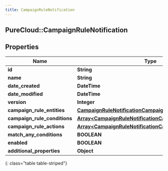 ```yaml
---
title: CampaignRuleNotification
---
```

## PureCloud::CampaignRuleNotification

## Properties

|Name | Type | Description | Notes|
|------------ | ------------- | ------------- | -------------|
| **id** | **String** |  | [optional] |
| **name** | **String** |  | [optional] |
| **date_created** | **DateTime** |  | [optional] |
| **date_modified** | **DateTime** |  | [optional] |
| **version** | **Integer** |  | [optional] |
| **campaign_rule_entities** | [**CampaignRuleNotificationCampaignRuleEntities**](CampaignRuleNotificationCampaignRuleEntities.html) |  | [optional] |
| **campaign_rule_conditions** | [**Array&lt;CampaignRuleNotificationCampaignRuleConditions&gt;**](CampaignRuleNotificationCampaignRuleConditions.html) |  | [optional] |
| **campaign_rule_actions** | [**Array&lt;CampaignRuleNotificationCampaignRuleActions&gt;**](CampaignRuleNotificationCampaignRuleActions.html) |  | [optional] |
| **match_any_conditions** | **BOOLEAN** |  | [optional] |
| **enabled** | **BOOLEAN** |  | [optional] |
| **additional_properties** | **Object** |  | [optional] |
{: class="table table-striped"}


